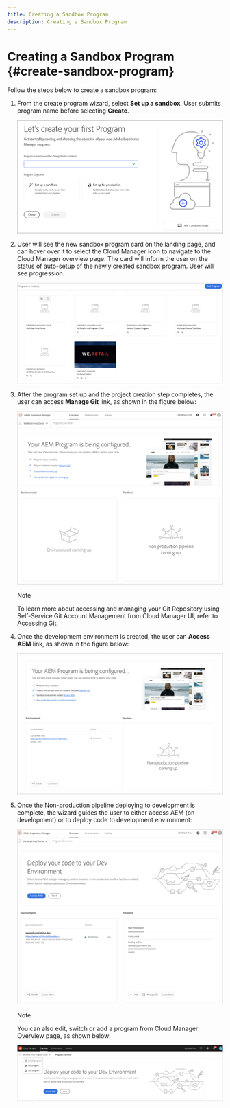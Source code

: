 ```yaml
---
title: Creating a Sandbox Program 
description: Creating a Sandbox Program 
---
```


# Creating a Sandbox Program {#create-sandbox-program}

Follow the steps below to create a sandbox program: 
 
1. From the create program wizard, select **Set up a sandbox**. User submits program name before selecting **Create**.

   ![](assets/create-sandbox.png)

1. User will see the new sandbox program card on the landing page, and can hover over it to select the Cloud Manager icon to navigate to the Cloud Manager overview page. The card will inform the user on the status of auto-setup of the newly created sandbox program. User will see progression.

    ![](assets/program-create-setupdemo2.png)

1. After the program set up and the project creation step completes, the user can access **Manage Git** link, as shown in the figure below:

   ![](assets/create-program4.png)
   
   >[!NOTE]
   >
   >To learn more about accessing and managing your Git Repository using Self-Service Git Account Management from Cloud Manager UI, refer to [Accessing Git](/help/implementing/cloud-manager/accessing-git.md).


1. Once the development environment is created, the user can **Access AEM** link, as shown in the figure below:

   ![](assets/create-program-5.png)

1. Once the Non-production pipeline deploying to development is complete, the wizard guides the user to either access AEM (on development) or to deploy code to development environment:

   ![](assets/create-program-setup-deploy.png)

   >[!NOTE]
   >You can also edit, switch or add a program from Cloud Manager Overview page, as shown below:

   ![](assets/create-program-a1.png)
